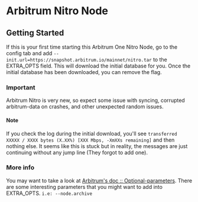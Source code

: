
# Arbitrum Nitro Node

## Getting Started


If this is your first time starting this Arbitrum One Nitro Node, go to the config tab and add `--init.url=https://snapshot.arbitrum.io/mainnet/nitro.tar` to the EXTRA_OPTS field.
This will download the initial database for you.
Once the initial database has been downloaded, you can remove the flag.

### Important

Arbitrum Nitro is very new, so expect some issue with syncing, corrupted arbitrum-data on crashes, and other unexpected random issues.

#### Note

If you check the log during the initial download, you'll see `transferred XXXXX / XXXX bytes (X.XX%) [XXX Mbps, -XmXXs remaining]` and then nothing else. It seems like this is stuck but in reality, the messages are just continuing without any jump line (They forgot to add one).

### More info

You may want to take a look at [Arbitrum's doc :: Optional-parameters](https://developer.offchainlabs.com/node-running/running-a-node#optional-parameters). There are some interesting parameters that you might want to add into EXTRA_OPTS.
`i.e: --node.archive`
